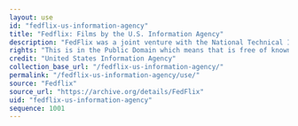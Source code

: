 ```yaml
---
layout: use
id: "fedflix-us-information-agency"
title: "Fedflix: Films by the U.S. Information Agency"
description: "FedFlix was a joint venture with the National Technical Information Service (NTIS) in cooperation with other government agencies including the National Archives. It features the best movies of the United States Government, from training films to history, from our national parks to the U.S. Fire Academy and the Postal Inspectors, all of these fine flix are available for reuse without any restrictions whatsoever. The United States Information Agency (USIA), which existed from 1953 to 1999, was a United States agency devoted to “public diplomacy.”"
rights: "This is in the Public Domain which means that is free of known copyright restrictions and therefore you are free to use this material without restriction."
credit: "United States Information Agency"
collection_base_url: "/fedflix-us-information-agency/"
permalink: "/fedflix-us-information-agency/use/"
source: "Fedflix"
source_url: "https://archive.org/details/FedFlix"
uid: "fedflix-us-information-agency"
sequence: 1001
---
```

